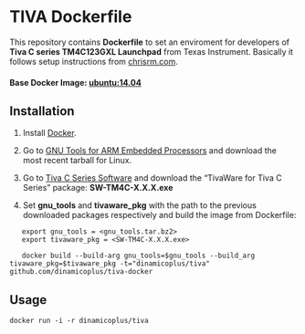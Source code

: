 # TIVA Dockerfile

This repository contains **Dockerfile** to set an enviroment for developers of **Tiva C series TM4C123GXL Launchpad** from Texas Instrument. Basically it follows setup instructions from [chrisrm.com](http://chrisrm.com/howto-develop-on-the-ti-tiva-launchpad-using-linux/).

#### Base Docker Image: [ubuntu:14.04](https://registry.hub.docker.com/u/library/ubuntu/)

## Installation

1. Install [Docker](https://www.docker.com/).

2. Go to [GNU Tools for ARM Embedded Processors](https://launchpad.net/gcc-arm-embedded/+download) and download the most recent tarball for Linux.

3. Go to [Tiva C Series Software](http://software-dl.ti.com/tiva-c/SW-TM4C/latest/index_FDS.html) and download the “TivaWare for Tiva C Series” package: **SW-TM4C-X.X.X.exe**

4. Set **gnu_tools** and **tivaware_pkg** with the path to the previous downloaded packages respectively and build the image from Dockerfile:
```
   export gnu_tools = <gnu_tools.tar.bz2>
   export tivaware_pkg = <SW-TM4C-X.X.X.exe>
```
```
   docker build --build-arg gnu_tools=$gnu_tools --build_arg tivaware_pkg=$tivaware_pkg -t="dinamicoplus/tiva" github.com/dinamicoplus/tiva-docker
```
## Usage

`docker run -i -r dinamicoplus/tiva`

